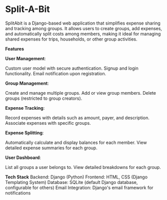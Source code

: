 # Split-A-Bit
SplitAbit is a Django-based web application that simplifies expense sharing and tracking among groups. It allows users to create groups, add expenses, and automatically split costs among members, making it ideal for managing shared expenses for trips, households, or other group activities.

**Features**

**User Management**:

Custom user model with secure authentication.
Signup and login functionality.
Email notification upon registration.

**Group Management**:

Create and manage multiple groups.
Add or view group members.
Delete groups (restricted to group creators).

**Expense Tracking**:

Record expenses with details such as amount, payer, and description.
Associate expenses with specific groups.

**Expense Splitting**:

Automatically calculate and display balances for each member.
View detailed expense summaries for each group.

**User Dashboard**:

List all groups a user belongs to.
View detailed breakdowns for each group.

**Tech Stack**
Backend: Django (Python)
Frontend: HTML, CSS (Django Templating System)
Database: SQLite (default Django database, configurable for others)
Email Integration: Django's email framework for notifications
